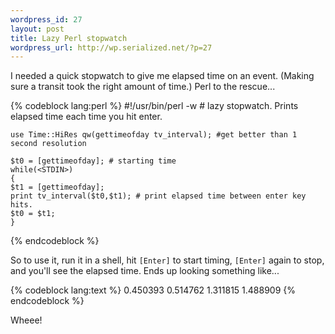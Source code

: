 ```yaml
--- 
wordpress_id: 27
layout: post
title: Lazy Perl stopwatch
wordpress_url: http://wp.serialized.net/?p=27
---
```

I needed a quick stopwatch to give me elapsed time on an event. (Making sure a transit took the right amount of time.) Perl to the rescue...

{% codeblock lang:perl %}
    #!/usr/bin/perl -w
    # lazy stopwatch. Prints elapsed time each time you hit enter.

    use Time::HiRes qw(gettimeofday tv_interval); #get better than 1 second resolution

    $t0 = [gettimeofday]; # starting time
    while(<STDIN>)
    {
    $t1 = [gettimeofday];
    print tv_interval($t0,$t1); # print elapsed time between enter key hits.
    $t0 = $t1;
    }
{% endcodeblock %}


So to use it, run it in a shell, hit `[Enter]` to start timing, `[Enter]` again to stop, and you'll see the elapsed time. Ends up looking something like...

{% codeblock lang:text %}
    0.450393
    0.514762
    1.311815
    1.488909
{% endcodeblock %}


Wheee!
